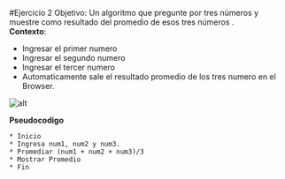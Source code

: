 #Ejercicio 2
Objetivo: Un algoritmo que pregunte por tres números y muestre como resultado del promedio de esos tres números
.  
**Contexto**:  
* Ingresar el primer numero    
* Ingresar el segundo numero  
* Ingresar el tercer numero  
* Automaticamente sale el resultado promedio de los tres numero en el Browser.  
  
![alt](http://1.1m.yt/Ed81r7.jpg)

  
  **Pseudocodigo**
    
    * Inicio
    * Ingresa num1, num2 y num3.
    * Promediar (num1 + num2 + num3)/3
    * Mostrar Promedio
    * Fin
